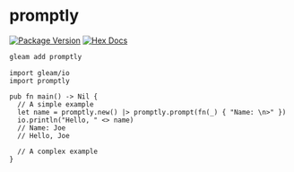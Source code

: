 # promptly

[![Package Version](https://img.shields.io/hexpm/v/promptly)](https://hex.pm/packages/promptly)
[![Hex Docs](https://img.shields.io/badge/hex-docs-ffaff3)](https://hexdocs.pm/promptly/)

```sh
gleam add promptly
```
```gleam
import gleam/io
import promptly

pub fn main() -> Nil {
  // A simple example
  let name = promptly.new() |> promptly.prompt(fn(_) { "Name: \n>" })
  io.println("Hello, " <> name)
  // Name: Joe
  // Hello, Joe

  // A complex example
}
```
